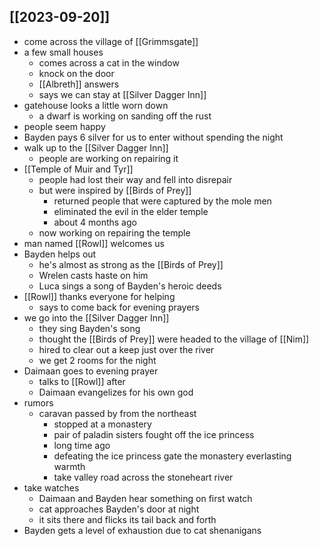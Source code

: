 ## [[2023-09-20]]
- come across the village of [[Grimmsgate]]
- a few small houses
	- comes across a cat in the window
	- knock on the door
	- [[Albreth]] answers
	- says we can stay at [[Silver Dagger Inn]]
- gatehouse looks a little worn down
	- a dwarf is working on sanding off the rust
- people seem happy
- Bayden pays 6 silver for us to enter without spending the night
- walk up to the [[Silver Dagger Inn]]
	- people are working on repairing it
- [[Temple of Muir and Tyr]]
	- people had lost their way and fell into disrepair
	- but were inspired by [[Birds of Prey]]
		- returned people that were captured by the mole men
		- eliminated the evil in the elder temple
		- about 4 months ago
	- now working on repairing the temple
- man named [[Rowl]] welcomes us
- Bayden helps out
	- he's almost as strong as the [[Birds of Prey]]
	- Wrelen casts haste on him
	- Luca sings a song of Bayden's heroic deeds
- [[Rowl]] thanks everyone for helping
	- says to come back for evening prayers
- we go into the [[Silver Dagger Inn]]
	- they sing Bayden's song
	- thought the [[Birds of Prey]] were headed to the village of [[Nim]]
	- hired to clear out a keep just over the river
	- we get 2 rooms for the night
- Daimaan goes to evening prayer
	- talks to [[Rowl]] after
	- Daimaan evangelizes for his own god
- rumors
	- caravan passed by from the northeast
		- stopped at a monastery
		- pair of paladin sisters fought off the ice princess
		- long time ago
		- defeating the ice princess gate the monastery everlasting warmth
		- take valley road across the stoneheart river
- take watches
	- Daimaan and Bayden hear something on first watch
	- cat approaches Bayden's door at night
	- it sits there and flicks its tail back and forth
- Bayden gets a level of exhaustion due to cat shenanigans